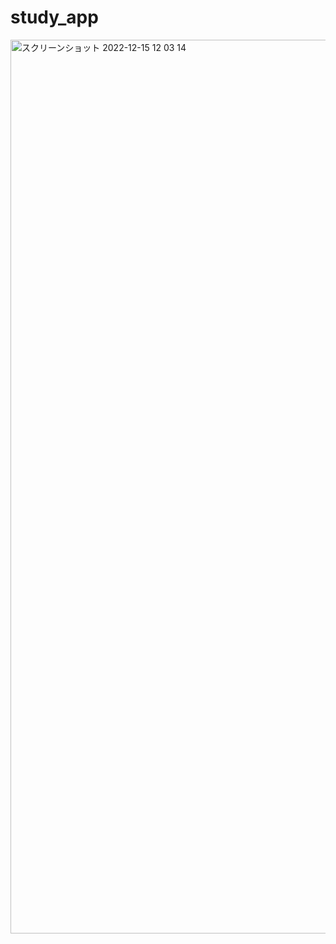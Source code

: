 # study_app
<img width="1430" alt="スクリーンショット 2022-12-15 12 03 14" src="https://user-images.githubusercontent.com/72916511/207762742-58156706-5fab-4da2-9847-55edbc28855c.png">
